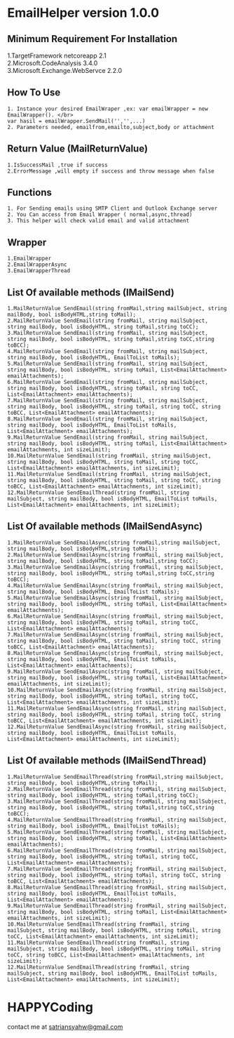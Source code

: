 # EmailHelper version 1.0.0

## Minimum Requirement For Installation  
   1.TargetFramework netcoreapp 2.1 </br>
   2.Microsoft.CodeAnalysis 3.4.0 </br>
   3.Microsoft.Exchange.WebServce 2.2.0 </br>

## How To Use
	1. Instance your desired EmailWraper ,ex: var emailWrapper = new EmailWrapper(). </br>
	var hasil = emailWrapper.SendMail('','',...)
	2. Parameters needed, emailfrom,emailto,subject,body or attachment

## Return Value (MailReturnValue)
	1.IsSuccessMail ,true if success
    2.ErrorMessage ,will empty if success and throw message when false

## Functions
	1. For Sending emails using SMTP Client and Outlook Exchange server
	2. You Can access from Email Wrapper ( normal,async,thread)
	3. This helper will check valid email and valid attachment

## Wrapper
	1.EmailWrapper
	2.EmailWrapperAsync
	3.EmailWrapperThread

## List Of available methods (IMailSend)
	1.MailReturnValue SendEmail(string fromMail,string mailSubject, string mailBody, bool isBodyHTML,string toMail);
    2.MailReturnValue SendEmail(string fromMail, string mailSubject, string mailBody, bool isBodyHTML, string toMail,string toCC);
    3.MailReturnValue SendEmail(string fromMail, string mailSubject, string mailBody, bool isBodyHTML, string toMail,string toCC,string toBCC);
    4.MailReturnValue SendEmail(string fromMail, string mailSubject, string mailBody, bool isBodyHTML, EmailToList toMails);
    5.MailReturnValue SendEmail(string fromMail, string mailSubject, string mailBody, bool isBodyHTML, string toMail, List<EmailAttachment> emailAttachments);
    6.MailReturnValue SendEmail(string fromMail, string mailSubject, string mailBody, bool isBodyHTML, string toMail, string toCC, List<EmailAttachment> emailAttachments);
    7.MailReturnValue SendEmail(string fromMail, string mailSubject, string mailBody, bool isBodyHTML, string toMail, string toCC, string toBCC, List<EmailAttachment> emailAttachments);
    8.MailReturnValue SendEmail(string fromMail, string mailSubject, string mailBody, bool isBodyHTML, EmailToList toMails, List<EmailAttachment> emailAttachments);
    9.MailReturnValue SendEmail(string fromMail, string mailSubject, string mailBody, bool isBodyHTML, string toMail, List<EmailAttachment> emailAttachments, int sizeLimit);
    10.MailReturnValue SendEmail(string fromMail, string mailSubject, string mailBody, bool isBodyHTML, string toMail, string toCC, List<EmailAttachment> emailAttachments, int sizeLimit);
    11.MailReturnValue SendEmail(string fromMail, string mailSubject, string mailBody, bool isBodyHTML, string toMail, string toCC, string toBCC, List<EmailAttachment> emailAttachments, int sizeLimit);
    12.MailReturnValue SendEmailThread(string fromMail, string mailSubject, string mailBody, bool isBodyHTML, EmailToList toMails, List<EmailAttachment> emailAttachments, int sizeLimit);

## List Of available methods (IMailSendAsync)
	1.MailReturnValue SendEmailAsync(string fromMail,string mailSubject, string mailBody, bool isBodyHTML,string toMail);
    2.MailReturnValue SendEmailAsync(string fromMail, string mailSubject, string mailBody, bool isBodyHTML, string toMail,string toCC);
    3.MailReturnValue SendEmailAsync(string fromMail, string mailSubject, string mailBody, bool isBodyHTML, string toMail,string toCC,string toBCC);
    4.MailReturnValue SendEmailAsync(string fromMail, string mailSubject, string mailBody, bool isBodyHTML, EmailToList toMails);
    5.MailReturnValue SendEmailAsync(string fromMail, string mailSubject, string mailBody, bool isBodyHTML, string toMail, List<EmailAttachment> emailAttachments);
    6.MailReturnValue SendEmailAsync(string fromMail, string mailSubject, string mailBody, bool isBodyHTML, string toMail, string toCC, List<EmailAttachment> emailAttachments);
    7.MailReturnValue SendEmailAsync(string fromMail, string mailSubject, string mailBody, bool isBodyHTML, string toMail, string toCC, string toBCC, List<EmailAttachment> emailAttachments);
    8.MailReturnValue SendEmailAsync(string fromMail, string mailSubject, string mailBody, bool isBodyHTML, EmailToList toMails, List<EmailAttachment> emailAttachments);
    9.MailReturnValue SendEmailAsync(string fromMail, string mailSubject, string mailBody, bool isBodyHTML, string toMail, List<EmailAttachment> emailAttachments, int sizeLimit);
    10.MailReturnValue SendEmailAsync(string fromMail, string mailSubject, string mailBody, bool isBodyHTML, string toMail, string toCC, List<EmailAttachment> emailAttachments, int sizeLimit);
    11.MailReturnValue SendEmailAsync(string fromMail, string mailSubject, string mailBody, bool isBodyHTML, string toMail, string toCC, string toBCC, List<EmailAttachment> emailAttachments, int sizeLimit);
    12.MailReturnValue SendEmailAsync(string fromMail, string mailSubject, string mailBody, bool isBodyHTML, EmailToList toMails, List<EmailAttachment> emailAttachments, int sizeLimit);

## List Of available methods (IMailSendThread)
	1.MailReturnValue SendEmailThread(string fromMail,string mailSubject, string mailBody, bool isBodyHTML,string toMail);
    2.MailReturnValue SendEmailThread(string fromMail, string mailSubject, string mailBody, bool isBodyHTML, string toMail,string toCC);
    3.MailReturnValue SendEmailThread(string fromMail, string mailSubject, string mailBody, bool isBodyHTML, string toMail,string toCC,string toBCC);
    4.MailReturnValue SendEmailThread(string fromMail, string mailSubject, string mailBody, bool isBodyHTML, EmailToList toMails);
    5.MailReturnValue SendEmailThread(string fromMail, string mailSubject, string mailBody, bool isBodyHTML, string toMail, List<EmailAttachment> emailAttachments);
    6.MailReturnValue SendEmailThread(string fromMail, string mailSubject, string mailBody, bool isBodyHTML, string toMail, string toCC, List<EmailAttachment> emailAttachments);
    7.MailReturnValue SendEmailThread(string fromMail, string mailSubject, string mailBody, bool isBodyHTML, string toMail, string toCC, string toBCC, List<EmailAttachment> emailAttachments);
    8.MailReturnValue SendEmailThread(string fromMail, string mailSubject, string mailBody, bool isBodyHTML, EmailToList toMails, List<EmailAttachment> emailAttachments);
    9.MailReturnValue SendEmailThread(string fromMail, string mailSubject, string mailBody, bool isBodyHTML, string toMail, List<EmailAttachment> emailAttachments, int sizeLimit);
    10.MailReturnValue SendEmailThread(string fromMail, string mailSubject, string mailBody, bool isBodyHTML, string toMail, string toCC, List<EmailAttachment> emailAttachments, int sizeLimit);
    11.MailReturnValue SendEmailThread(string fromMail, string mailSubject, string mailBody, bool isBodyHTML, string toMail, string toCC, string toBCC, List<EmailAttachment> emailAttachments, int sizeLimit);
    12.MailReturnValue SendEmailThread(string fromMail, string mailSubject, string mailBody, bool isBodyHTML, EmailToList toMails, List<EmailAttachment> emailAttachments, int sizeLimit);

# HAPPYCoding
contact me at satriansyahw@gmail.com




	   

